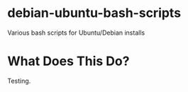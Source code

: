 # debian-ubuntu-bash-scripts
Various bash scripts for Ubuntu/Debian installs

# What Does This Do?
Testing.
